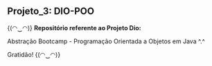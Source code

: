 ## Projeto_3: DIO-POO

{(◠‿◠)} **Repositório referente ao Projeto Dio:** 

Abstração Bootcamp - Programação Orientada a Objetos em Java ^.^

Gratidão! {(◠‿◠)}
